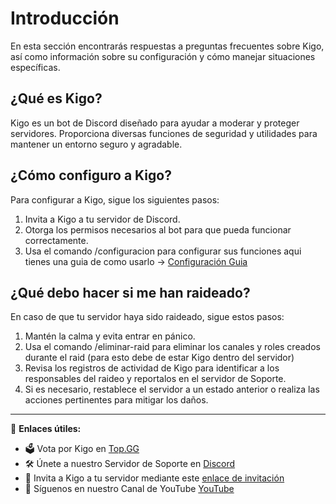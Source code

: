 # Introducción

En esta sección encontrarás respuestas a preguntas frecuentes sobre Kigo, así como información sobre su configuración y cómo manejar situaciones específicas.

## ¿Qué es Kigo?

Kigo es un bot de Discord diseñado para ayudar a moderar y proteger servidores. Proporciona diversas funciones de seguridad y utilidades para mantener un entorno seguro y agradable.

## ¿Cómo configuro a Kigo?

Para configurar a Kigo, sigue los siguientes pasos:
1. Invita a Kigo a tu servidor de Discord.
2. Otorga los permisos necesarios al bot para que pueda funcionar correctamente.
3. Usa el comando /configuracion para configurar sus funciones aqui tienes una guia de como usarlo -> [Configuración Guia](./configuración.md)

## ¿Qué debo hacer si me han raideado?

En caso de que tu servidor haya sido raideado, sigue estos pasos:
1. Mantén la calma y evita entrar en pánico.
2. Usa el comando /eliminar-raid para eliminar los canales y roles creados durante el raid (para esto debe de estar Kigo dentro del servidor)
3. Revisa los registros de actividad de Kigo para identificar a los responsables del raideo y reportalos en el servidor de Soporte.
4. Si es necesario, restablece el servidor a un estado anterior o realiza las acciones pertinentes para mitigar los daños.

---

📌 **Enlaces útiles:**
- 🗳️ Vota por Kigo en [Top.GG](https://top.gg/bot/917041621042888776)
- 🛠️ Únete a nuestro Servidor de Soporte en [Discord](https://discord.gg/vYThdaJMxh)
- 🔗 Invita a Kigo a tu servidor mediante este [enlace de invitación](https://top.gg/bot/917041621042888776/invite)
- 🎥 Síguenos en nuestro Canal de YouTube [YouTube](https://youtube.com/@KigoBot)
